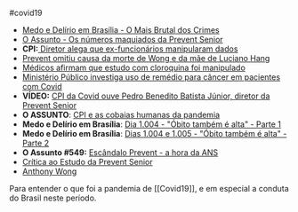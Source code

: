  #covid19

- [Medo e Delírio em Brasília - O Mais Brutal dos Crimes](https://www.central3.com.br/dia-997-o-mais-brutal-dos-crimes-22-09-21/)
- [O Assunto - Os números maquiados da Prevent Senior](https://g1.globo.com/podcast/o-assunto/noticia/2021/09/24/o-assunto-545-os-numeros-maquiados-da-prevent-senior.ghtml)
- **CPI:**[ Diretor alega que ex-funcionários manipularam dados](https://g1.globo.com/politica/cpi-da-covid/noticia/2021/09/22/cpi-diretor-da-prevent-confirma-modificacao-em-codigo-de-diagnostico-da-covid-senadores-falam-em-crime.ghtml)
- [Prevent omitiu causa da morte de Wong e da mãe de Luciano Hang](https://g1.globo.com/sp/sao-paulo/noticia/2021/09/22/prevent-senior-omitiu-covid-como-causa-da-morte-de-medico-anthony-wong-e-da-mae-de-luciano-hang.ghtml)
- [Médicos afirmam que estudo com cloroquina foi manipulado](https://g1.globo.com/sp/sao-paulo/noticia/2021/09/16/investigada-na-cpi-da-covid-prevent-senior-ocultou-mortes-em-estudo-sobre-cloroquina-apoiado-por-bolsonaro.ghtml)
- [Ministério Público investiga uso de remédio para câncer em pacientes com Covid](https://g1.globo.com/jornal-nacional/noticia/2021/09/21/mp-investiga-prevent-senior-por-uso-sem-autorizacao-de-remedio-para-cancer-em-pacientes-com-covid.ghtml)
- **VÍDEO:** [CPI da Covid ouve Pedro Benedito Batista Júnior, diretor da Prevent Senior](https://g1.globo.com/globonews/playlist/videos-diretor-da-prevent-senior-presta-depoimento-a-cpi-da-covid.ghtml)
- **O ASSUNTO**: [CPI e as cobaias humanas da pandemia](https://g1.globo.com/podcast/o-assunto/noticia/2021/09/17/o-assunto-540-cpi-e-as-cobaias-humanas-da-pandemia.ghtml)
- **Medo e Delírio em Brasília**: [Dia 1.004 - "Óbito também é alta" - Parte 1](https://podcasts.google.com/feed/aHR0cHM6Ly93d3cuY2VudHJhbDMuY29tLmJyL2NhdGVnb3J5L3BvZGNhc3RzL21lZG8tZS1kZWxpcmlvL2ZlZWQvcG9kY2FzdC8/episode/aHR0cHM6Ly93d3cuY2VudHJhbDMuY29tLmJyLz9wPTQzMjMw?ep=14)
- **Medo e Delírio em Brasília**: [Dias 1.004 e 1.005 - "Óbito também é alta" - Parte 2](https://podcasts.google.com/feed/aHR0cHM6Ly93d3cuY2VudHJhbDMuY29tLmJyL2NhdGVnb3J5L3BvZGNhc3RzL21lZG8tZS1kZWxpcmlvL2ZlZWQvcG9kY2FzdC8/episode/aHR0cHM6Ly93d3cuY2VudHJhbDMuY29tLmJyLz9wPTQzMjQ2?ep=14)
- **O Assunto #549:**  [Escândalo Prevent - a hora da ANS](https://g1.globo.com/podcast/o-assunto/noticia/2021/09/30/o-assunto-549-escandalo-prevent-a-hora-da-ans.ghtml)
- [Crítica ao Estudo da Prevent Senior](https://notesoncovid.wordpress.com/2020/04/19/critica-ao-estudo-da-prevent-senior/)
- [Anthony Wong](https://twitter.com/fvguima/status/1440760714302427139)



Para entender o que foi a pandemia de [[Covid19]], e em especial a conduta do Brasil neste período. 
